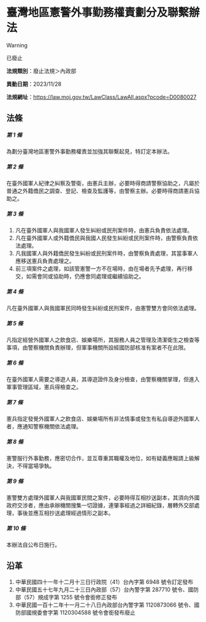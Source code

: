 # 臺灣地區憲警外事勤務權責劃分及聯繫辦法
> [!WARNING]
> 已廢止

**法規類別**：廢止法規＞內政部

**異動日期**：2023/11/28  

**法規網址**：https://law.moj.gov.tw/LawClass/LawAll.aspx?pcode=D0080027



## 法條
##### 第 1 條
為劃分臺灣地區憲警外事勤務權責並加強其聯繫起見，特訂定本辦法。

##### 第 2 條
在臺外國軍人紀律之糾察及警衛，由憲兵主辦，必要時得商請警察協助之，凡屬於普通之外籍僑民之調查、登記、檢查及監護等，由警察主辦。必要時得商請憲兵協助之。

##### 第 3 條
1. 凡在臺外國軍人與我國軍人發生糾紛或民刑案件時，由憲兵負責依法處理。
1. 凡在臺外國軍人或外籍僑民與我國人民發生糾紛或民刑案件時，由警察負責依法處理。
1. 凡我國軍人與外籍僑民發生糾紛或民刑案件時，由警察負責處理，其當事軍人應移送憲兵負責處理之。
1. 前三項案件之處理，如該管憲警一方不在場時，由在場者先予處理，再行移交，如需會同或協助時，仍應會同處理或繼續協助之。

##### 第 4 條
凡在臺外國軍人與我國軍民同時發生糾紛或民刑案件，由憲警雙方會同依法處理。

##### 第 5 條
凡指定經營外國軍人之飲食店、娛樂場所，其服務人員之管理及清潔衛生之檢查等事項，由警察機關負責辦理，但軍事機關所設經國防部核准有案者不在此限。

##### 第 6 條
在臺外國軍人需要之導遊人員，其導遊證件及身分檢查，由警察機關掌理，但進入軍事管理區域，憲兵得檢查之。

##### 第 7 條
憲兵指定發覺外國軍人之飲食店、娛樂場所有非法情事或發生有私自導遊外國軍人者，應通知警察機關依法處理。

##### 第 8 條
憲警服行外事勤務，應密切合作，並互尊重其職權及地位，如有疑義應報請上級解決，不得當場爭執。

##### 第 9 條
憲警雙方處理外國軍人與我國軍民間之案件，必要時得互相抄送副本，其須向外國政府交涉者，應由承辦機關搜集一切證據，連肇事經過之詳細紀錄，層轉外交部處理，事後並應互相抄送處理經過情形之副本。

##### 第 10 條
本辦法自公布日施行。

## 沿革
1. 中華民國四十一年十二月十三日行政院（41）台內字第 6948 號令訂定發布
1. 中華民國五十七年九月二十三日內政部（57）台內警字第 287710 號令、國防部（57）規成字第 1255 號令會銜修正發布
1. 中華民國一百十二年十一月二十八日內政部台內警字第 1120873066 號令、國防部國規委會字第 1120304588 號令會銜發布廢止
